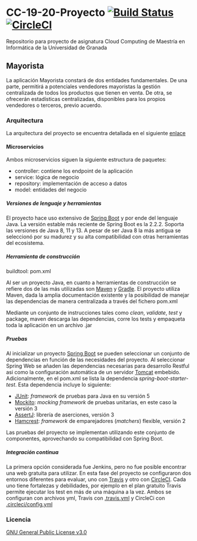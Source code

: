 # CC-19-20-Proyecto [![Build Status](https://travis-ci.org/mcrosales/CC-19-20-Proyecto.svg?branch=master)](https://travis-ci.org/mcrosales/CC-19-20-Proyecto) [![CircleCI](https://circleci.com/gh/mcrosales/CC-19-20-Proyecto.svg?style=svg)](https://circleci.com/gh/mcrosales/CC-19-20-Proyecto)

Repositorio para proyecto de asignatura Cloud Computing de Maestría  en Informática de la Universidad de Granada

## Mayorista

La aplicación Mayorista constará de dos entidades fundamentales. De una parte, permitirá a potenciales vendedores mayoristas la gestión centralizada de todos los productos que tienen en venta.
De otra, se ofrecerán estadísticas centralizadas, disponibles para los propios vendedores o terceros, previo acuerdo. 

### Arquitectura
La arquitectura del proyecto se encuentra detallada en el siguiente [enlace](https://github.com/mcrosales/CC-19-20-Proyecto/blob/master/docs/hitos/README_Hito_1.md)

#### Microservicios

Ambos microservicios siguen la siguiente estructura de paquetes:

+ controller: contiene los endpoint de la aplicación
+ service: lógica de negocio
+ repository: implementación de acceso a datos 
+ model: entidades del negocio 

##### Versiones de lenguaje y herramientas

El proyecto hace uso extensivo de [Spring Boot](https://github.com/spring-projects/spring-boot) y por ende del lenguaje Java. La versión estable más reciente de Spring Boot es la 2.2.2. Soporta las versiones de Java 8, 11 y 13. A pesar de ser Java 8 la más antigua se seleccionó por su madurez y su alta compatibilidad con otras herramientas del ecosistema.

##### Herramienta de construcción

buildtool: pom.xml

Al ser un proyecto Java, en cuanto a herramientas de construcción se refiere dos de las más utilizadas son
[Maven](https://maven.apache.org/) y [Gradle](https://gradle.org/). El proyecto utiliza Maven, dada la amplia documentación existente y la posibilidad de manejar las dependencias de manera centralizada a través del fichero pom.xml

Mediante un conjunto de instrucciones tales como *clean*, *validate*, *test* y package, maven descarga las dependencias, corre los tests y empaqueta toda la aplicación en un archivo .jar

##### Pruebas

Al inicializar un proyecto [Spring Boot](https://start.spring.io/) se pueden seleccionar un conjunto de dependencias en función de las necesidades del proyecto. Al seleccionar Spring Web se añaden las dependencias necesarias para desarrollo Restful asi como la configuración automática de un servidor [Tomcat](http://tomcat.apache.org/) embebido. Adicionalmente, en el pom.xml se lista la dependencia *spring-boot-starter-test*. Esta dependencia incluye lo siguiente:

+ [JUnit](https://junit.org/junit5/): *framework* de pruebas para Java en su versión 5
+ [Mockito](https://site.mockito.org/): *mocking framework* de pruebas unitarias, en este caso la versión 3
+ [AssertJ](https://assertj.github.io/doc/): librería de aserciones, versión 3
+ [Hamcrest](http://hamcrest.org/JavaHamcrest/): *framework* de emparejadores (*matchers*) flexible, versión 2 

Las pruebas del proyecto se implementan utilizando este conjunto de componentes, aprovechando su compatibilidad con Spring Boot.

##### Integración continua

La primera opción considerada fue Jenkins, pero no fue posible encontrar una web gratuita para utilizar. En esta fase del proyecto se configuraron dos entornos diferentes para evaluar, uno con [Travis](https://travis-ci.org/) y otro con [CircleCI](https://circleci.com/). Cada uno tiene fortalezas y debilidades, por ejemplo en el plan gratuito Travis permite ejecutar los test en más de una máquina a la vez. Ambos se configuran con archivos yml, Travis con [.travis.yml](https://github.com/mcrosales/CC-19-20-Proyecto/blob/master/.travis.yml) y CircleCi con [.circleci/config.yml](https://github.com/mcrosales/CC-19-20-Proyecto/blob/master/.circleci/config.yml)


### Licencia
[GNU General Public License v3.0](https://github.com/mcrosales/CC-19-20-Proyecto/blob/master/LICENSE) 